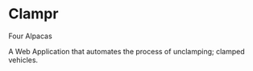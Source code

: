# Clampr
Four Alpacas

A Web Application that automates the process of unclamping; clamped vehicles. 
